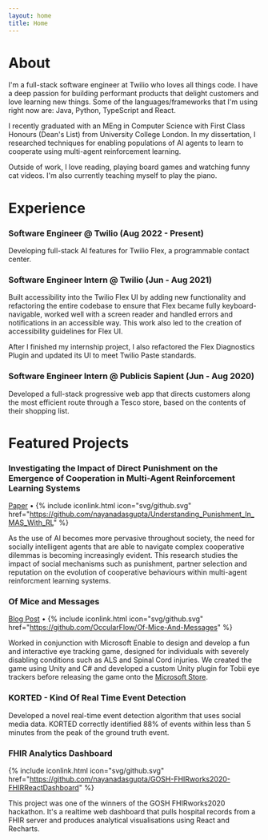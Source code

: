 ```yaml
---
layout: home
title: Home
---
```


# About

I'm a full-stack software engineer at Twilio who loves all things code. I have a deep passion for building performant products that delight customers and love learning new things. Some of the languages/frameworks that I'm using right now are: Java, Python, TypeScript and React.

I recently graduated with an MEng in Computer Science with First Class Honours (Dean's List) from University College London. In my dissertation, I researched techniques for enabling populations of AI agents to learn to cooperate using multi-agent reinforcement learning.

Outside of work, I love reading, playing board games and watching funny cat videos. I'm also currently teaching myself to play the piano.

# Experience

### Software Engineer @ Twilio (Aug 2022 - Present)

Developing full-stack AI features for Twilio Flex, a programmable contact center.

### Software Engineer Intern @ Twilio (Jun - Aug 2021)

Built accessibility into the Twilio Flex UI by adding new functionality and refactoring the entire codebase to ensure that Flex became fully keyboard-navigable, worked well with a screen reader and handled errors and notifications in an accessible way. This work also led to the creation of accessibility guidelines for Flex UI.

After I finished my internship project, I also refactored the Flex Diagnostics Plugin and updated its UI to meet Twilio Paste standards.

### Software Engineer Intern @ Publicis Sapient (Jun - Aug 2020)

Developed a full-stack progressive web app that directs customers along the most efficient route through a Tesco store, based on the contents of their shopping list.

# Featured Projects

### Investigating the Impact of Direct Punishment on the Emergence of Cooperation in Multi-Agent Reinforcement Learning Systems

[Paper](https://arxiv.org/abs/2301.08278) &#8226;
{% include iconlink.html icon="svg/github.svg" href="https://github.com/nayanadasgupta/Understanding_Punishment_In_MAS_With_RL" %}

As the use of AI becomes more pervasive throughout society, the need for socially intelligent agents that are able to navigate complex cooperative dilemmas is becoming increasingly evident. This research studies the impact of social mechanisms such as punishment, partner selection and reputation on the evolution of cooperative behaviours within multi-agent reinforcment learning systems.

### Of Mice and Messages

[Blog Post](https://techcommunity.microsoft.com/t5/educator-developer-blog/using-unity-to-create-an-engaging-eye-tracking-puzzle-game-a-ucl/ba-p/1296260) &#8226;
{% include iconlink.html icon="svg/github.svg" href="https://github.com/OccularFlow/Of-Mice-And-Messages" %}

Worked in conjunction with Microsoft Enable to design and develop a fun and interactive eye tracking game, designed for individuals with severely disabling conditions such as ALS and Spinal Cord injuries. We created the game using Unity and C# and developed a custom Unity plugin for Tobii eye trackers before releasing the game onto the [Microsoft Store](https://www.microsoft.com/en-gb/p/of-mice-and-messages/9nhhnhwpb263?activetab=pivot:overviewtab).

### KORTED - Kind Of Real Time Event Detection

Developed a novel real-time event detection algorithm that uses social media data. KORTED correctly identified 88% of events within less than 5 minutes from the peak of the ground truth event.

### FHIR Analytics Dashboard

{% include iconlink.html icon="svg/github.svg" href="https://github.com/nayanadasgupta/GOSH-FHIRworks2020-FHIRReactDashboard" %}

This project was one of the winners of the GOSH FHIRworks2020 hackathon. It's a realtime web dashboard that pulls hospital records from a FHIR server and produces analytical visualisations using React and Recharts.

<!-- Uncomment to start blogging -->
<!-- # Posts

{% include archive.html %} -->
